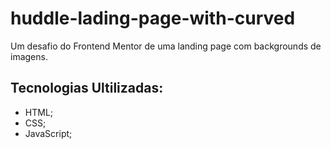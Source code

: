 # huddle-lading-page-with-curved

Um desafio do Frontend Mentor de uma landing page com backgrounds de imagens.

## Tecnologias Ultilizadas:
- HTML;
- CSS;
- JavaScript;


<img src="" alt="">